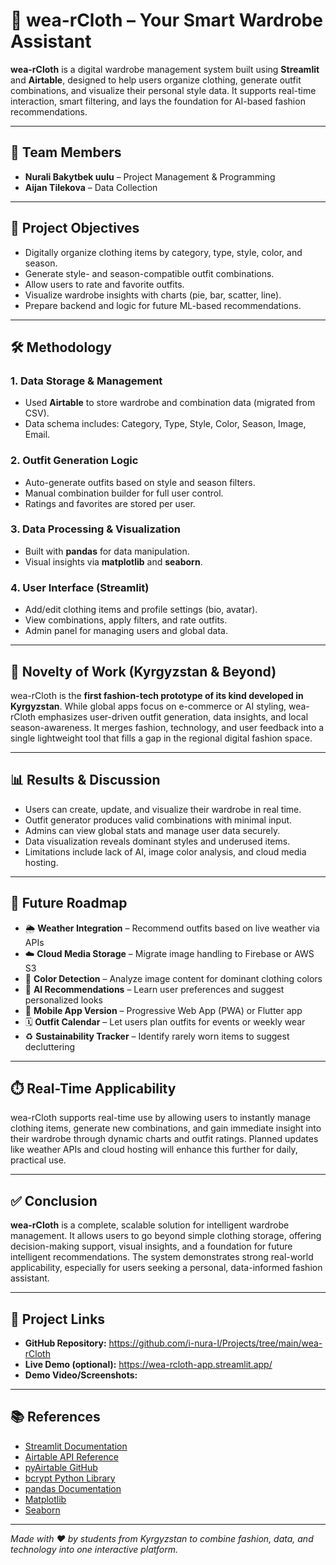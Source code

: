 # 👗 wea-rCloth – Your Smart Wardrobe Assistant

**wea-rCloth** is a digital wardrobe management system built using **Streamlit** and **Airtable**, designed to help users organize clothing, generate outfit combinations, and visualize their personal style data. It supports real-time interaction, smart filtering, and lays the foundation for AI-based fashion recommendations.

---

## 👥 Team Members

- **Nurali Bakytbek uulu** – Project Management & Programming  
- **Aijan Tilekova** – Data Collection

---

## 🎯 Project Objectives

- Digitally organize clothing items by category, type, style, color, and season.
- Generate style- and season-compatible outfit combinations.
- Allow users to rate and favorite outfits.
- Visualize wardrobe insights with charts (pie, bar, scatter, line).
- Prepare backend and logic for future ML-based recommendations.

---

## 🛠️ Methodology

### 1. Data Storage & Management
- Used **Airtable** to store wardrobe and combination data (migrated from CSV).
- Data schema includes: Category, Type, Style, Color, Season, Image, Email.

### 2. Outfit Generation Logic
- Auto-generate outfits based on style and season filters.
- Manual combination builder for full user control.
- Ratings and favorites are stored per user.

### 3. Data Processing & Visualization
- Built with **pandas** for data manipulation.
- Visual insights via **matplotlib** and **seaborn**.

### 4. User Interface (Streamlit)
- Add/edit clothing items and profile settings (bio, avatar).
- View combinations, apply filters, and rate outfits.
- Admin panel for managing users and global data.

---

## 🌟 Novelty of Work (Kyrgyzstan & Beyond)

wea-rCloth is the **first fashion-tech prototype of its kind developed in Kyrgyzstan**. While global apps focus on e-commerce or AI styling, wea-rCloth emphasizes user-driven outfit generation, data insights, and local season-awareness. It merges fashion, technology, and user feedback into a single lightweight tool that fills a gap in the regional digital fashion space.

---

## 📊 Results & Discussion

- Users can create, update, and visualize their wardrobe in real time.
- Outfit generator produces valid combinations with minimal input.
- Admins can view global stats and manage user data securely.
- Data visualization reveals dominant styles and underused items.
- Limitations include lack of AI, image color analysis, and cloud media hosting.

---

## 🔮 Future Roadmap

- 🌦️ **Weather Integration** – Recommend outfits based on live weather via APIs  
- ☁️ **Cloud Media Storage** – Migrate image handling to Firebase or AWS S3  
- 🎨 **Color Detection** – Analyze image content for dominant clothing colors  
- 🤖 **AI Recommendations** – Learn user preferences and suggest personalized looks  
- 📱 **Mobile App Version** – Progressive Web App (PWA) or Flutter app  
- 🗓️ **Outfit Calendar** – Let users plan outfits for events or weekly wear  
- ♻️ **Sustainability Tracker** – Identify rarely worn items to suggest decluttering  

---

## ⏱️ Real-Time Applicability

wea-rCloth supports real-time use by allowing users to instantly manage clothing items, generate new combinations, and gain immediate insight into their wardrobe through dynamic charts and outfit ratings. Planned updates like weather APIs and cloud hosting will enhance this further for daily, practical use.

---

## ✅ Conclusion

**wea-rCloth** is a complete, scalable solution for intelligent wardrobe management. It allows users to go beyond simple clothing storage, offering decision-making support, visual insights, and a foundation for future intelligent recommendations. The system demonstrates strong real-world applicability, especially for users seeking a personal, data-informed fashion assistant.

---

## 🔗 Project Links

- **GitHub Repository:** https://github.com/i-nura-l/Projects/tree/main/wea-rCloth
- **Live Demo (optional):** https://wea-rcloth-app.streamlit.app/ 
- **Demo Video/Screenshots:** 

---

## 📚 References

- [Streamlit Documentation](https://docs.streamlit.io/)  
- [Airtable API Reference](https://airtable.com/api)  
- [pyAirtable GitHub](https://github.com/gtalarico/pyairtable)  
- [bcrypt Python Library](https://pypi.org/project/bcrypt/)  
- [pandas Documentation](https://pandas.pydata.org/docs/)  
- [Matplotlib](https://matplotlib.org/)  
- [Seaborn](https://seaborn.pydata.org/)  

---

*Made with ❤️ by students from Kyrgyzstan to combine fashion, data, and technology into one interactive platform.*
